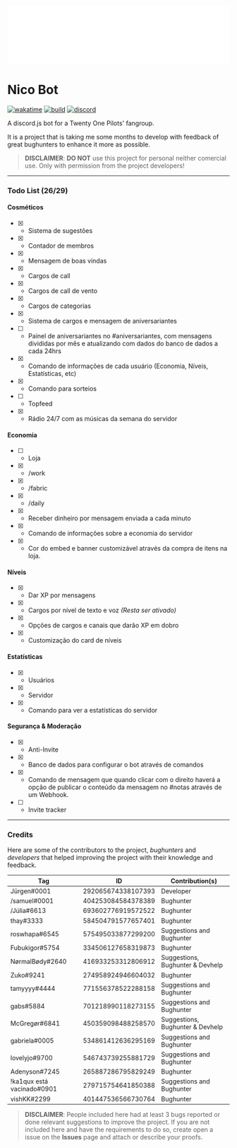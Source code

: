![Nico](https://raw.githubusercontent.com/jurgenjacobsen/nico/main/assets/Nico1.png)
# Nico Bot
[![wakatime](https://wakatime.com/badge/github/jurgenjacobsen/nico.svg)](https://wakatime.com/badge/github/jurgenjacobsen/nico)
[![build](https://img.shields.io/github/languages/top/jurgenjacobsen/nico?style=flat-square)](https://github.com/jurgenjacobsen/nico)
[![discord](https://img.shields.io/discord/465938334791893002?color=5865F2&logo=discord&logoColor=white&style=flat-square)](https://discord.gg/f4jkqrdbyh)

A discord.js bot for a Twenty One Pilots' fangroup.

It is a project that is taking me some months to develop with feedback of great bughunters to enhance it more as possible.

> **DISCLAIMER**: **DO NOT** use this project for personal neither comercial use. Only with permission from the project developers!

___
### Todo List (26/29)
#### Cosméticos

- [X] - Sistema de sugestões
- [X] - Contador de membros
- [X] - Mensagem de boas vindas
- [X] - Cargos de call
- [X] - Cargos de call de vento
- [X] - Cargos de categorias
- [X] - Sistema de cargos e mensagem de aniversariantes
- [ ] - Painel de aniversariantes no #aniversariantes, com mensagens divididas por mês e atualizando com dados do banco de dados a cada 24hrs
- [X] - Comando de informações de cada usuário (Economia, Níveis, Estatísticas, etc)
- [X] - Comando para sorteios
- [ ] - Topfeed
- [X] - Rádio 24/7 com as músicas da semana do servidor

#### Economia

- [ ] - Loja
- [X] - /work
- [X] - /fabric
- [X] - /daily
- [X] - Receber dinheiro por mensagem enviada a cada minuto
- [X] - Comando de informações sobre a economia do servidor
- [X] - Cor do embed e banner customizável através da compra de itens na loja.

#### Níveis

- [X] - Dar XP por mensagens 
- [X] - Cargos por nível de texto e voz *(Resta ser ativado)*
- [X] - Opções de cargos e canais que darão XP em dobro
- [X] - Customização do card de níveis

#### Estatísticas

- [X] - Usuários
- [X] - Servidor
- [X] - Comando para ver a estatísticas do servidor

#### Segurança & Moderação
- [X] - Anti-Invite
- [X] - Banco de dados para configurar o bot através de comandos
- [X] - Comando de mensagem que quando clicar com o direito haverá a opção de publicar o conteúdo da mensagem no #notas através de um Webhook.
- [ ] - Invite tracker
___

### Credits

Here are some of the contributors to the project, *bughunters* and *developers* that helped improving the project with their knowledge and feedback.


| Tag                        	| ID                 	| Contribution(s)         	           	  |
|----------------------------	|--------------------	|---------------------------------------	|
| Jürgen#0001                	| 292065674338107393 	| Developer             	                |
| /samuel#0001               	| 404253084584378389 	| Bughunter             	                |
| /Júlia#6613                	| 693602776919572522 	| Bughunter             	                |
| thay#3333                  	| 584504791577657401 	| Bughunter             	                |
| roswhapa#6545              	| 575495033877299200 	| Suggestions and Bughunter             	|
| Fubukigor#5754             	| 334506127658319873 	| Bughunter             	                |
| NørmalBødy#2640            	| 416933253312806912 	| Suggestions, Bughunter & Devhelp     	  |
| Zuko#9241                  	| 274958924946604032 	| Bughunter             	                |
| tamyyyy#4444               	| 771556378522288158 	| Suggestions and Bughunter             	|
| gabs#5884                  	| 701218990118273155 	| Suggestions and Bughunter               |
| McGregør#6841              	| 450359098488258570 	| Suggestions, Bughunter & Devhelp        |
| gabriela#0005              	| 534861412636295169 	| Suggestions and Bughunter             	|
| lovelyjo#9700              	| 546743739255881729 	| Suggestions and Bughunter             	|
| Adenyson#7245              	| 265887286795829249 	| Bughunter                     	        |
| !ka1qux está vacinado#0901 	| 279715754641850388 	| Suggestions and Bughunter       	      |
| vishKK#2299                	| 401447536566730764 	| Bughunter             	          	    |

> **DISCLAIMER**: People included here had at least 3 bugs reported or done relevant suggestions to improve the project. If you are not included here and have the requirements to do so, create open a issue on the **Issues** page and attach or describe your proofs.
